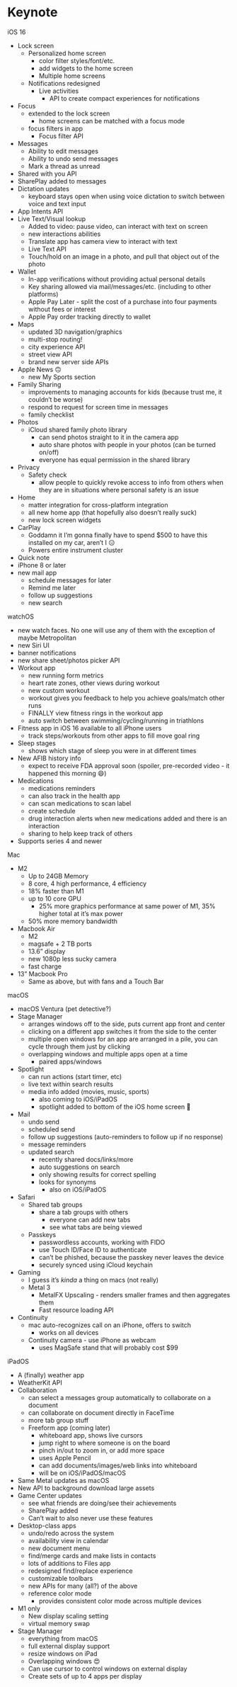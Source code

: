 # **Keynote**

iOS 16
- Lock screen
    - Personalized home screen
        - color filter styles/font/etc.
        - add widgets to the home screen
        - Multiple home screens
    - Notifications redesigned
        - Live activities
            - API to create compact experiences for notifications
- Focus
    - extended to the lock screen
        - home screens can be matched with a focus mode
    - focus filters in app
        - Focus filter API
- Messages
    - Ability to edit messages
    - Ability to undo send messages
    - Mark a thread as unread
- Shared with you API
- SharePlay added to messages
- Dictation updates
    - keyboard stays open when using voice dictation to switch between voice and text input
- App Intents API
- Live Text/Visual lookup
    - Added to video: pause video, can interact with text on screen
    - new interactions abilities
    - Translate app has camera view to interact with text
    - Live Text API
    - Touch/hold on an image in a photo, and pull that object out of the photo
- Wallet
    - In-app verifications without providing actual personal details
    - Key sharing allowed via mail/messages/etc. (including to other platforms)
    - Apple Pay Later - split the cost of a purchase into four payments without fees or interest
    - Apple Pay order tracking directly to wallet
- Maps
    - updated 3D navigation/graphics
    - multi-stop routing!
    - city experience API
    - street view API
    - brand new server side APIs
- Apple News 🙃
    - new My Sports section
- Family Sharing
    - improvements to managing accounts for kids (because trust me, it couldn’t be worse)
    - respond to request for screen time in messages
    - family checklist
- Photos
    - iCloud shared family photo library
        - can send photos straight to it in the camera app
        - auto share photos with people in your photos (can be turned on/off)
        - everyone has equal permission in the shared library
- Privacy
    - Safety check
        - allow people to quickly revoke access to info from others when they are in situations where personal safety is an issue
- Home
    - matter integration for cross-platform integration
    - all new home app (that hopefully also doesn’t really suck)
    - new lock screen widgets
- CarPlay
    - Goddamn it I’m gonna finally have to spend $500 to have this installed on my car, aren’t I 😑
    - Powers entire instrument cluster
- Quick note
- iPhone 8 or later
- new mail app
    - schedule messages for later
    - Remind me later
    - follow up suggestions
    - new search

watchOS
- new watch faces. No one will use any of them with the exception of maybe Metropolitan
- new Siri UI
- banner notifications
- new share sheet/photos picker API
- Workout app
    - new running form metrics
    - heart rate zones, other views during workout
    - new custom workout
    - workout gives you feedback to help you achieve goals/match other runs
    - FINALLY view fitness rings in the workout app
    - auto switch between swimming/cycling/running in triathlons
- Fitness app in iOS 16 available to all iPhone users
    - track steps/workouts from other apps to fill move goal ring
- Sleep stages
    - shows which stage of sleep you were in at different times
- New AFIB history info
    - expect to receive FDA approval soon (spoiler, pre-recorded video - it happened this morning 😄)
- Medications
    - medications reminders
    - can also track in the health app
    - can scan medications to scan label
    - create schedule
    - drug interaction alerts when new medications added and there is an interaction
    - sharing to help keep track of others
- Supports series 4 and newer

Mac
- M2
    - Up to 24GB Memory
    - 8 core, 4 high performance, 4 efficiency
    - 18% faster than M1
    - up to 10 core GPU
        - 25% more graphics performance at same power of M1, 35% higher total at it’s max power
    - 50% more memory bandwidth
- Macbook Air
    - M2
    - magsafe + 2 TB ports
    - 13.6” display
    - new 1080p less sucky camera
    - fast charge
- 13” Macbook Pro
    - Same as above, but with fans and a Touch Bar

macOS
- macOS Ventura (pet detective?)
- Stage Manager
    - arranges windows off to the side, puts current app front and center
    - clicking on a different app switches it from the side to the center
    - multiple open windows for an app are arranged in a pile, you can cycle through them just by clicking
    - overlapping windows and multiple apps open at a time
        - paired apps/windows
- Spotlight
    - can run actions (start timer, etc)
    - live text within search results
    - media info added (movies, music, sports)
        - also coming to iOS/iPadOS
        - spotlight added to bottom of the iOS home screen 🤔
- Mail
    - undo send
    - scheduled send
    - follow up suggestions (auto-reminders to follow up if no response)
    - message reminders
    - updated search
        - recently shared docs/links/more
        - auto suggestions on search
        - only showing results for correct spelling
        - looks for synonyms
            - also on iOS/iPadOS
- Safari
    - Shared tab groups
        - share a tab groups with others
            - everyone can add new tabs
            - see what tabs are being viewed
    - Passkeys
        - passwordless accounts, working with FIDO
        - use Touch ID/Face ID to authenticate
        - can’t be phished, because the passkey never leaves the device
        - securely synced using iCloud keychain
- Gaming
    - I guess it’s _kinda_ a thing on macs (not really)
    - Metal 3
        - MetalFX Upscaling - renders smaller frames and then aggregates them
        - Fast resource loading API
- Continuity
    - mac auto-recognizes call on an iPhone, offers to switch
        - works on all devices
    - Continuity camera - use iPhone as webcam
        - uses MagSafe stand that will probably cost $99

iPadOS
- A (finally) weather app
- WeatherKit API
- Collaboration
    - can select a messages group automatically to collaborate on a document
    - can collaborate on document directly in FaceTime
    - more tab group stuff
    - Freeform app (coming later)
        - whiteboard app, shows live cursors
        - jump right to where someone is on the board
        - pinch in/out to zoom in, or add more space
        - uses Apple Pencil
        - can add documents/images/web links into whiteboard
        - will be on iOS/iPadOS/macOS
- Same Metal updates as macOS
- New API to background download large assets
- Game Center updates
    - see what friends are doing/see their achievements
    - SharePlay added
    - Can’t wait to also never use these features
- Desktop-class apps
    - undo/redo across the system
    - availability view in calendar
    - new document menu
    - find/merge cards and make lists in contacts
    - lots of additions to Files app
    - redesigned find/replace experience
    - customizable toolbars
    - new APIs for many (all?) of the above
    - reference color mode
        - provides consistent color mode across multiple devices
- M1 only
    - New display scaling setting
    - virtual memory swap
- Stage Manager 
    - everything from macOS
    - full external display support
    - resize windows on iPad
    - Overlapping windows 😍
    - Can use cursor to control windows on external display
    - Create sets of up to 4 apps per display
